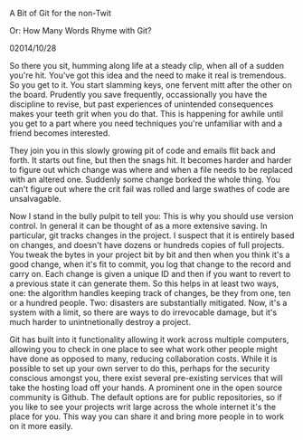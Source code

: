 A Bit of Git for the non-Twit

Or: How Many Words Rhyme with Git?

02014/10/28

So there you sit, humming along life at a steady clip, when all of a sudden you're hit. You've got this idea and the need to make it real is tremendous. So you get to it. You start slamming keys, one fervent mitt after the other on the board. Prudently you save frequently, occassionally you have the discipline to revise, but past experiences of unintended consequences makes your teeth grit when you do that. This is happening for awhile until you get to a part where you need techniques you're unfamiliar with and a friend becomes interested.

They join you in this slowly growing pit of code and emails flit back and forth. It starts out fine, but then the snags hit. It becomes harder and harder to figure out which change was where and when a file needs to be replaced with an altered one. Suddenly some change borked the whole thing. You can't figure out where the crit fail was rolled and large swathes of code are unsalvagable.

Now I stand in the bully pulpit to tell you: This is why you should use version control. In general it can be thought of as a more extensive saving. In particular, git tracks changes in the project. I suspect that it is entirely based on changes, and doesn't have dozens or hundreds copies of full projects. You tweak the bytes in your project bit by bit and then when you think it's a good change, when it's fit to commit, you log that change to the record and carry on. Each change is given a unique ID and then if you want to revert to a previous state it can generate them. So this helps in at least two ways, one: the algorithm handles keeping track of changes, be they from one, ten or a hundred people. Two: disasters are substantially mitigated. Now, it's a system with a limit, so there are ways to do irrevocable damage, but it's much harder to unintnetionally destroy a project.

Git has built into it functionality allowing it work across multiple computers, allowing you to check in one place to see what work other people might have done as opposed to many, reducing collaboration costs. While it is possible to set up your own server to do this, perhaps for the security conscious amongst you, there exist several pre-existing services that will take the hosting load off your hands. A prominent one in the open source community is Github. The default options are for public repositories, so if you like to see your projects writ large across the whole internet it's the place for you. This way you can share it and bring more people in to work on it more easily.